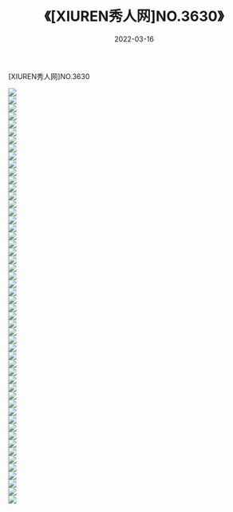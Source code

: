 ﻿---
layout: post
title:  《[XIUREN秀人网]NO.3630》
date:   2022-03-16
img: http://img.660000.xyz/Sharelink/秀人网/秀人网第04部分/[XIUREN秀人网]NO.3630/000.jpg
categories: [美女, 清纯, 唯美]
---

[XIUREN秀人网]NO.3630

 ![](http://img.660000.xyz/Sharelink/秀人网/秀人网第04部分/[XIUREN秀人网]NO.3630/001.jpg) <br>![](http://img.660000.xyz/Sharelink/秀人网/秀人网第04部分/[XIUREN秀人网]NO.3630/002.jpg) <br>![](http://img.660000.xyz/Sharelink/秀人网/秀人网第04部分/[XIUREN秀人网]NO.3630/003.jpg) <br>![](http://img.660000.xyz/Sharelink/秀人网/秀人网第04部分/[XIUREN秀人网]NO.3630/004.jpg) <br>![](http://img.660000.xyz/Sharelink/秀人网/秀人网第04部分/[XIUREN秀人网]NO.3630/005.jpg) <br>![](http://img.660000.xyz/Sharelink/秀人网/秀人网第04部分/[XIUREN秀人网]NO.3630/006.jpg) <br>![](http://img.660000.xyz/Sharelink/秀人网/秀人网第04部分/[XIUREN秀人网]NO.3630/007.jpg) <br>![](http://img.660000.xyz/Sharelink/秀人网/秀人网第04部分/[XIUREN秀人网]NO.3630/008.jpg) <br>![](http://img.660000.xyz/Sharelink/秀人网/秀人网第04部分/[XIUREN秀人网]NO.3630/009.jpg) <br>![](http://img.660000.xyz/Sharelink/秀人网/秀人网第04部分/[XIUREN秀人网]NO.3630/010.jpg) <br>![](http://img.660000.xyz/Sharelink/秀人网/秀人网第04部分/[XIUREN秀人网]NO.3630/011.jpg) <br>![](http://img.660000.xyz/Sharelink/秀人网/秀人网第04部分/[XIUREN秀人网]NO.3630/012.jpg) <br>![](http://img.660000.xyz/Sharelink/秀人网/秀人网第04部分/[XIUREN秀人网]NO.3630/013.jpg) <br>![](http://img.660000.xyz/Sharelink/秀人网/秀人网第04部分/[XIUREN秀人网]NO.3630/014.jpg) <br>![](http://img.660000.xyz/Sharelink/秀人网/秀人网第04部分/[XIUREN秀人网]NO.3630/015.jpg) <br>![](http://img.660000.xyz/Sharelink/秀人网/秀人网第04部分/[XIUREN秀人网]NO.3630/016.jpg) <br>![](http://img.660000.xyz/Sharelink/秀人网/秀人网第04部分/[XIUREN秀人网]NO.3630/017.jpg) <br>![](http://img.660000.xyz/Sharelink/秀人网/秀人网第04部分/[XIUREN秀人网]NO.3630/018.jpg) <br>![](http://img.660000.xyz/Sharelink/秀人网/秀人网第04部分/[XIUREN秀人网]NO.3630/019.jpg) <br>![](http://img.660000.xyz/Sharelink/秀人网/秀人网第04部分/[XIUREN秀人网]NO.3630/020.jpg) <br>![](http://img.660000.xyz/Sharelink/秀人网/秀人网第04部分/[XIUREN秀人网]NO.3630/021.jpg) <br>![](http://img.660000.xyz/Sharelink/秀人网/秀人网第04部分/[XIUREN秀人网]NO.3630/022.jpg) <br>![](http://img.660000.xyz/Sharelink/秀人网/秀人网第04部分/[XIUREN秀人网]NO.3630/023.jpg) <br>![](http://img.660000.xyz/Sharelink/秀人网/秀人网第04部分/[XIUREN秀人网]NO.3630/024.jpg) <br>![](http://img.660000.xyz/Sharelink/秀人网/秀人网第04部分/[XIUREN秀人网]NO.3630/025.jpg) <br>![](http://img.660000.xyz/Sharelink/秀人网/秀人网第04部分/[XIUREN秀人网]NO.3630/026.jpg) <br>![](http://img.660000.xyz/Sharelink/秀人网/秀人网第04部分/[XIUREN秀人网]NO.3630/027.jpg) <br>![](http://img.660000.xyz/Sharelink/秀人网/秀人网第04部分/[XIUREN秀人网]NO.3630/028.jpg) <br>![](http://img.660000.xyz/Sharelink/秀人网/秀人网第04部分/[XIUREN秀人网]NO.3630/029.jpg) <br>![](http://img.660000.xyz/Sharelink/秀人网/秀人网第04部分/[XIUREN秀人网]NO.3630/030.jpg) <br>![](http://img.660000.xyz/Sharelink/秀人网/秀人网第04部分/[XIUREN秀人网]NO.3630/031.jpg) <br>![](http://img.660000.xyz/Sharelink/秀人网/秀人网第04部分/[XIUREN秀人网]NO.3630/032.jpg) <br>![](http://img.660000.xyz/Sharelink/秀人网/秀人网第04部分/[XIUREN秀人网]NO.3630/033.jpg) <br>![](http://img.660000.xyz/Sharelink/秀人网/秀人网第04部分/[XIUREN秀人网]NO.3630/034.jpg) <br>![](http://img.660000.xyz/Sharelink/秀人网/秀人网第04部分/[XIUREN秀人网]NO.3630/035.jpg) <br>![](http://img.660000.xyz/Sharelink/秀人网/秀人网第04部分/[XIUREN秀人网]NO.3630/036.jpg) <br>![](http://img.660000.xyz/Sharelink/秀人网/秀人网第04部分/[XIUREN秀人网]NO.3630/037.jpg) <br>![](http://img.660000.xyz/Sharelink/秀人网/秀人网第04部分/[XIUREN秀人网]NO.3630/038.jpg) <br>![](http://img.660000.xyz/Sharelink/秀人网/秀人网第04部分/[XIUREN秀人网]NO.3630/039.jpg) <br>![](http://img.660000.xyz/Sharelink/秀人网/秀人网第04部分/[XIUREN秀人网]NO.3630/040.jpg) <br>![](http://img.660000.xyz/Sharelink/秀人网/秀人网第04部分/[XIUREN秀人网]NO.3630/041.jpg) <br>![](http://img.660000.xyz/Sharelink/秀人网/秀人网第04部分/[XIUREN秀人网]NO.3630/042.jpg) <br>![](http://img.660000.xyz/Sharelink/秀人网/秀人网第04部分/[XIUREN秀人网]NO.3630/043.jpg) <br>![](http://img.660000.xyz/Sharelink/秀人网/秀人网第04部分/[XIUREN秀人网]NO.3630/044.jpg) <br>![](http://img.660000.xyz/Sharelink/秀人网/秀人网第04部分/[XIUREN秀人网]NO.3630/045.jpg) <br>![](http://img.660000.xyz/Sharelink/秀人网/秀人网第04部分/[XIUREN秀人网]NO.3630/046.jpg) <br>![](http://img.660000.xyz/Sharelink/秀人网/秀人网第04部分/[XIUREN秀人网]NO.3630/047.jpg) <br>![](http://img.660000.xyz/Sharelink/秀人网/秀人网第04部分/[XIUREN秀人网]NO.3630/048.jpg) <br>![](http://img.660000.xyz/Sharelink/秀人网/秀人网第04部分/[XIUREN秀人网]NO.3630/049.jpg) <br>![](http://img.660000.xyz/Sharelink/秀人网/秀人网第04部分/[XIUREN秀人网]NO.3630/050.jpg) <br>![](http://img.660000.xyz/Sharelink/秀人网/秀人网第04部分/[XIUREN秀人网]NO.3630/051.jpg) <br>![](http://img.660000.xyz/Sharelink/秀人网/秀人网第04部分/[XIUREN秀人网]NO.3630/052.jpg) <br>